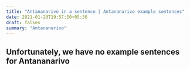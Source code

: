 ```yaml
---
title: "Antananarivo in a sentence | Antananarivo example sentences"
date: 2021-01-20T19:57:50+05:30
draft: falses
summary: "Antananarivo"
---
```

## Unfortunately, we have no example sentences for Antananarivo                 
